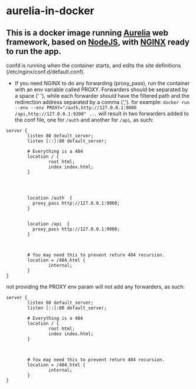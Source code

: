 # aurelia-in-docker

## This is a docker image running [Aurelia](http://aurelia.io) web framework, based on [NodeJS](http://nodejs.org), with [NGINX](http://nginx.com) ready to run the app.

confd is running when the container starts, and edits the site definitions (/etc/nginx/conf.d/default.conf).

* If you need NGINX to do any forwarding (proxy_pass), run the container with an env variable called PROXY. Forwarders should be separated by a space (' '), while each forwarder should have the filtered path and the redirection address separated by a comma (',').
for example: `docker run --env --env PROXY="/auth,http://127.0.0.1:9000 /api,http://127.0.0.1:9200" ...` will result in two forwarders added to the conf file, one for `/auth` and another for `/api`, as such:
```
server {
        listen 80 default_server;
        listen [::]:80 default_server;

        # Everything is a 404
        location / {
                root html;
                index index.html;
        }




        location /auth  {
          proxy_pass http://127.0.0.1:9000;
        }


        location /api  {
          proxy_pass http://127.0.0.1:9000;
        }



        # You may need this to prevent return 404 recursion.
        location = /404.html {
                internal;
        }
}
```

not providing the PROXY env param will not add any forwarders, as such:
```
server {
        listen 80 default_server;
        listen [::]:80 default_server;

        # Everything is a 404
        location / {
                root html;
                index index.html;
        }



        # You may need this to prevent return 404 recursion.
        location = /404.html {
                internal;
        }
}
```
